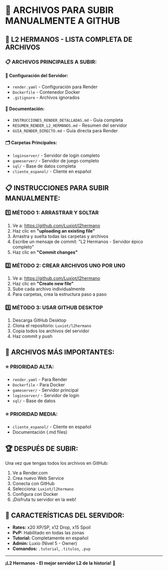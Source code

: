 # 📁 ARCHIVOS PARA SUBIR MANUALMENTE A GITHUB

## 🚀 L2 HERMANOS - LISTA COMPLETA DE ARCHIVOS

### 📋 **ARCHIVOS PRINCIPALES A SUBIR:**

#### 🔧 **Configuración del Servidor:**
- `render.yaml` - Configuración para Render
- `Dockerfile` - Contenedor Docker
- `.gitignore` - Archivos ignorados

#### 📖 **Documentación:**
- `INSTRUCCIONES_RENDER_DETALLADAS.md` - Guía completa
- `RESUMEN_RENDER_L2_HERMANOS.md` - Resumen del servidor
- `GUIA_RENDER_DIRECTO.md` - Guía directa para Render

#### 🗂️ **Carpetas Principales:**
- `loginserver/` - Servidor de login completo
- `gameserver/` - Servidor de juego completo
- `sql/` - Base de datos completa
- `cliente_espanol/` - Cliente en español

## 📋 **INSTRUCCIONES PARA SUBIR MANUALMENTE:**

### 1️⃣ **MÉTODO 1: ARRASTRAR Y SOLTAR**
1. Ve a: https://github.com/Luxiot/l2hermano
2. Haz clic en **"uploading an existing file"**
3. Arrastra y suelta todas las carpetas y archivos
4. Escribe un mensaje de commit: "L2 Hermanos - Servidor épico completo"
5. Haz clic en **"Commit changes"**

### 2️⃣ **MÉTODO 2: CREAR ARCHIVOS UNO POR UNO**
1. Ve a: https://github.com/Luxiot/l2hermano
2. Haz clic en **"Create new file"**
3. Sube cada archivo individualmente
4. Para carpetas, crea la estructura paso a paso

### 3️⃣ **MÉTODO 3: USAR GITHUB DESKTOP**
1. Descarga GitHub Desktop
2. Clona el repositorio: `Luxiot/l2hermano`
3. Copia todos los archivos del servidor
4. Haz commit y push

## 🎯 **ARCHIVOS MÁS IMPORTANTES:**

### ⭐ **PRIORIDAD ALTA:**
- `render.yaml` - Para Render
- `Dockerfile` - Para Docker
- `gameserver/` - Servidor principal
- `loginserver/` - Servidor de login
- `sql/` - Base de datos

### ⭐ **PRIORIDAD MEDIA:**
- `cliente_espanol/` - Cliente en español
- Documentación (.md files)

## 🏆 **DESPUÉS DE SUBIR:**

Una vez que tengas todos los archivos en GitHub:

1. Ve a Render.com
2. Crea nuevo Web Service
3. Conecta con GitHub
4. Selecciona: `Luxiot/l2hermano`
5. Configura con Docker
6. ¡Disfruta tu servidor en la web!

## 🌟 **CARACTERÍSTICAS DEL SERVIDOR:**

- **Rates:** x20 XP/SP, x12 Drop, x15 Spoil
- **PvP:** Habilitado en todas las zonas
- **Tutorial:** Completamente en español
- **Admin:** Luxio (Nivel 5 - Owner)
- **Comandos:** `.tutorial`, `.titulos`, `.pvp`

---

**¡L2 Hermanos - El mejor servidor L2 de la historia!** 🚀
